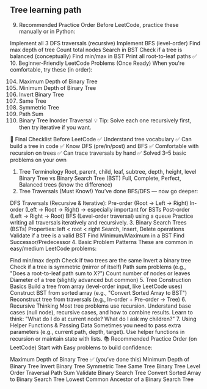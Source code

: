 ## Tree learning path

9. Recommended Practice Order
Before LeetCode, practice these manually or in Python:

Implement all 3 DFS traversals (recursive)
Implement BFS (level-order)
Find max depth of tree
Count total nodes
Search in BST
Check if a tree is balanced (conceptually)
Find min/max in BST
Print all root-to-leaf paths
✅ 10. Beginner-Friendly LeetCode Problems (Once Ready)
When you're comfortable, try these (in order):

104. Maximum Depth of Binary Tree
111. Minimum Depth of Binary Tree
226. Invert Binary Tree
100. Same Tree
101. Symmetric Tree
112. Path Sum
94. Binary Tree Inorder Traversal
💡 Tip: Solve each one recursively first, then try iterative if you want. 

📌 Final Checklist Before LeetCode
✅ Understand tree vocabulary
✅ Can build a tree in code
✅ Know DFS (pre/in/post) and BFS
✅ Comfortable with recursion on trees
✅ Can trace traversals by hand
✅ Solved 3–5 basic problems on your own


1. Tree Terminology
Root, parent, child, leaf, subtree, depth, height, level
Binary Tree vs Binary Search Tree (BST)
Full, Complete, Perfect, Balanced trees (know the difference)
2. Tree Traversals (Must Know!)
You’ve done BFS/DFS — now go deeper:

DFS Traversals (Recursive & Iterative):
Pre-order (Root → Left → Right)
In-order (Left → Root → Right) → especially important for BSTs
Post-order (Left → Right → Root)
BFS (Level-order traversal) using a queue
Practice writing all traversals iteratively and recursively.
3. Binary Search Trees (BSTs)
Properties: left < root < right
Search, Insert, Delete operations
Validate if a tree is a valid BST
Find Minimum/Maximum in a BST
Find Successor/Predecessor
4. Basic Problem Patterns
These are common in easy/medium LeetCode problems:

Find min/max depth
Check if two trees are the same
Invert a binary tree
Check if a tree is symmetric (mirror of itself)
Path sum problems (e.g., "Does a root-to-leaf path sum to X?")
Count number of nodes or leaves
Diameter of a tree (slightly advanced but common)
5. Tree Construction Basics
Build a tree from array (level-order input, like LeetCode uses)
Construct BST from sorted array (e.g., "Convert Sorted Array to BST")
Reconstruct tree from traversals (e.g., In-order + Pre-order → Tree)
6. Recursive Thinking
Most tree problems use recursion.
Understand base cases (null node), recursive cases, and how to combine results.
Learn to think: "What do I do at current node? What do I ask my children?"
7. Using Helper Functions & Passing Data
Sometimes you need to pass extra parameters (e.g., current path, depth, target).
Use helper functions in recursion or maintain state with lists.
📚 Recommended Practice Order (on LeetCode)
Start with Easy problems to build confidence:

Maximum Depth of Binary Tree ✅ (you’ve done this)
Minimum Depth of Binary Tree
Invert Binary Tree
Symmetric Tree
Same Tree
Binary Tree Level Order Traversal
Path Sum
Validate Binary Search Tree
Convert Sorted Array to Binary Search Tree
Lowest Common Ancestor of a Binary Search Tree